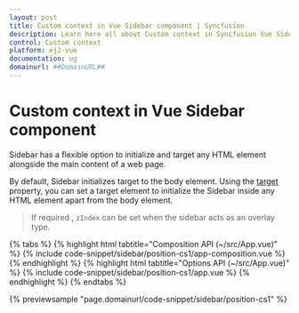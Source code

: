 ```yaml
---
layout: post
title: Custom context in Vue Sidebar component | Syncfusion
description: Learn here all about Custom context in Syncfusion Vue Sidebar component of Syncfusion Essential JS 2 and more.
control: Custom context 
platform: ej2-vue
documentation: ug
domainurl: ##DomainURL##
---
```


# Custom context in Vue Sidebar component

Sidebar has a flexible option to initialize and target any HTML element alongside the main content of a web page.

By default, Sidebar initializes target to the body element. Using the [target](https://ej2.syncfusion.com/vue/documentation/api/sidebar/#target) property, you can set a target element to initialize the Sidebar inside any HTML element apart from the body element.

> If required , `zIndex` can be set when the sidebar acts as an overlay type.

{% tabs %}
{% highlight html tabtitle="Composition API (~/src/App.vue)" %}
{% include code-snippet/sidebar/position-cs1/app-composition.vue %}
{% endhighlight %}
{% highlight html tabtitle="Options API (~/src/App.vue)" %}
{% include code-snippet/sidebar/position-cs1/app.vue %}
{% endhighlight %}
{% endtabs %}
        
{% previewsample "page.domainurl/code-snippet/sidebar/position-cs1" %}